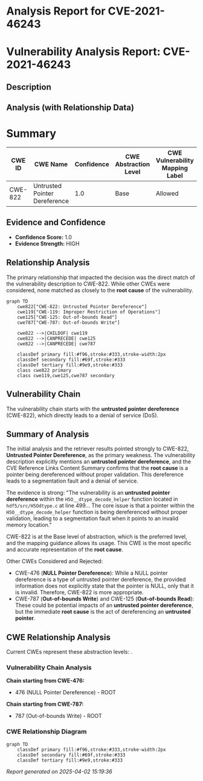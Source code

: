 # Analysis Report for CVE-2021-46243

# Vulnerability Analysis Report: CVE-2021-46243

## Description



## Analysis (with Relationship Data)

# Summary
| CWE ID | CWE Name | Confidence | CWE Abstraction Level | CWE Vulnerability Mapping Label | CWE-Vulnerability Mapping Notes |
|---|---|---|---|---|---|
| CWE-822 | Untrusted Pointer Dereference | 1.0 | Base | Allowed | Primary CWE |

## Evidence and Confidence

*   **Confidence Score:** 1.0
*   **Evidence Strength:** HIGH

## Relationship Analysis
The primary relationship that impacted the decision was the direct match of the vulnerability description to CWE-822. While other CWEs were considered, none matched as closely to the **root cause** of the vulnerability.

```mermaid
graph TD
    cwe822["CWE-822: Untrusted Pointer Dereference"]
    cwe119["CWE-119: Improper Restriction of Operations"]
    cwe125["CWE-125: Out-of-bounds Read"]
    cwe787["CWE-787: Out-of-bounds Write"]

    cwe822 -->|CHILDOF| cwe119
    cwe822 -->|CANPRECEDE| cwe125
    cwe822 -->|CANPRECEDE| cwe787

    classDef primary fill:#f96,stroke:#333,stroke-width:2px
    classDef secondary fill:#69f,stroke:#333
    classDef tertiary fill:#9e9,stroke:#333
    class cwe822 primary
    class cwe119,cwe125,cwe787 secondary
```

## Vulnerability Chain
The vulnerability chain starts with the **untrusted pointer dereference** (CWE-822), which directly leads to a denial of service (DoS).

## Summary of Analysis
The initial analysis and the retriever results pointed strongly to CWE-822, **Untrusted Pointer Dereference**, as the primary weakness. The vulnerability description explicitly mentions an **untrusted pointer dereference**, and the CVE Reference Links Content Summary confirms that the **root cause** is a pointer being dereferenced without proper validation. This dereference leads to a segmentation fault and a denial of service.

The evidence is strong: "The vulnerability is an **untrusted pointer dereference** within the `H5O__dtype_decode_helper` function located in `hdf5/src/H5Odtype.c` at line 499... The core issue is that a pointer within the `H5O__dtype_decode_helper` function is being dereferenced without proper validation, leading to a segmentation fault when it points to an invalid memory location."

CWE-822 is at the Base level of abstraction, which is the preferred level, and the mapping guidance allows its usage. This CWE is the most specific and accurate representation of the **root cause**.

Other CWEs Considered and Rejected:

*   CWE-476 (**NULL Pointer Dereference**): While a NULL pointer dereference is a type of untrusted pointer dereference, the provided information does not explicitly state that the pointer is NULL, only that it is invalid. Therefore, CWE-822 is more appropriate.
*   CWE-787 (**Out-of-bounds Write**) and CWE-125 (**Out-of-bounds Read**): These could be potential impacts of an **untrusted pointer dereference**, but the immediate **root cause** is the act of dereferencing an **untrusted pointer**.


## CWE Relationship Analysis

Current CWEs represent these abstraction levels: .


### Vulnerability Chain Analysis

**Chain starting from CWE-476:**
- 476 (NULL Pointer Dereference) - ROOT


**Chain starting from CWE-787:**
- 787 (Out-of-bounds Write) - ROOT



### CWE Relationship Diagram

```mermaid
graph TD
    classDef primary fill:#f96,stroke:#333,stroke-width:2px
    classDef secondary fill:#69f,stroke:#333
    classDef tertiary fill:#9e9,stroke:#333
```



*Report generated on 2025-04-02 15:19:36*
